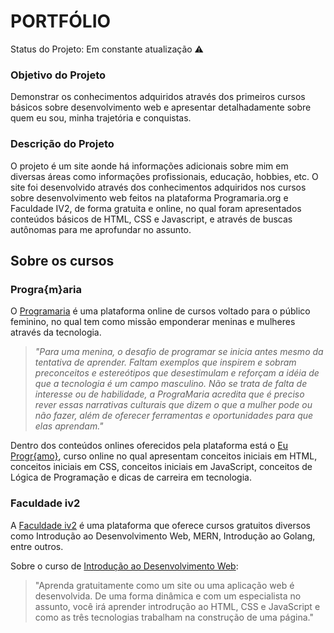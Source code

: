 # PORTFÓLIO

Status do Projeto: Em constante atualização ⚠️

### Objetivo do Projeto
Demonstrar  os conhecimentos adquiridos através dos primeiros cursos básicos sobre desenvolvimento web e apresentar detalhadamente sobre quem eu sou, minha trajetória e conquistas.


### Descrição do Projeto
O projeto é um site aonde há informações adicionais sobre mim em diversas áreas como informações profissionais, educação, hobbies, etc.
O site foi desenvolvido através dos conhecimentos adquiridos nos cursos sobre desenvolvimento web feitos na plataforma Programaria.org e Faculdade IV2, de forma gratuita e online, no qual foram apresentados conteúdos básicos de HTML, CSS e Javascript, e através de buscas autônomas para me aprofundar no assunto.




## Sobre os cursos


### Progra{m}aria

O [Programaria](https://www.programaria.org/) é uma plataforma online de cursos voltado para o público feminino, no qual tem como missão emponderar meninas e mulheres através da tecnologia.

>*"Para uma menina, o desafio de programar se inicia antes mesmo da tentativa de aprender. Faltam exemplos que inspirem e sobram preconceitos e estereótipos que desestimulam e reforçam a idéia de que a tecnologia é um campo masculino.
Não se trata de falta de interesse ou de habilidade, a PrograMaria acredita que é preciso rever essas narrativas culturais que dizem o que a mulher pode ou não fazer, além de oferecer ferramentas e oportunidades para que elas aprendam."*
                
                 
Dentro dos conteúdos onlines oferecidos pela plataforma está o [Eu Progr{amo}](https://www.programaria.org/curso-online-euprogramo/), curso online no qual apresentam conceitos iniciais em HTML, conceitos iniciais em CSS, conceitos iniciais em JavaScript, conceitos de Lógica de Programação e dicas de carreira em tecnologia. 



### Faculdade iv2

A [Faculdade iv2](https://faculdadeiv2.com.br/#) é uma plataforma que oferece cursos gratuitos diversos como Introdução ao Desenvolvimento Web, MERN, Introdução ao Golang, entre outros.

Sobre o curso de [Introdução ao Desenvolvimento Web](https://faculdadeiv2.com.br/introdevweb/introducao_desenvolvimento_web.html):

>"Aprenda gratuitamente como um site ou uma aplicação web é desenvolvida.
De uma forma dinâmica e com um especialista no assunto, você irá aprender introdrução ao HTML, CSS e JavaScript e como as três tecnologias trabalham na construção de uma página."
